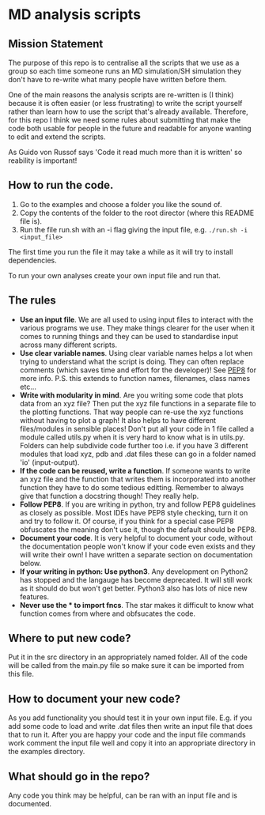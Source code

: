 # MD analysis scripts

## Mission Statement
The purpose of this repo is to centralise all the scripts that we use as a group so each time someone runs an MD simulation/SH simulation they don't have to re-write what many people have written before them.

One of the main reasons the analysis scripts are re-written is (I think) because it is often easier (or less frustrating) to write the script yourself rather than learn how to use the script that's already available. Therefore, for this repo I think we need some rules about submitting that make the code both usable for people in the future and readable for anyone wanting to edit and extend the scripts.

As Guido von Russof says 'Code it read much more than it is written' so reability is important!


## How to run the code.

  1) Go to the examples and choose a folder you like the sound of.
  2) Copy the contents of the folder to the root director (where this README file is).
  3) Run the file run.sh with an -i flag giving the input file, e.g. `./run.sh -i <input_file>`

  The first time you run the file it may take a while as it will try to install dependencies.

  To run your own analyses create your own input file and run that.


## The rules

 - **Use an input file**.  We are all used to using input files to interact with the various programs we use. They make things clearer for the user when it comes to running things and they can be used to standardise input across many different scripts.
 - **Use clear variable names**. Using clear variable names helps a lot when trying to understand what the script is doing. They can often replace comments (which saves time and effort for the developer)! See [PEP8](https://realpython.com/python-pep8/#naming-styles) for more info. P.S. this extends to function names, filenames, class names etc...
 - **Write with modularity in mind**. Are you writing some code that plots data from an xyz file? Then put the xyz file functions in a separate file to the plotting functions. That way people can re-use the xyz functions without having to plot a graph! It also helps to have different files/modules in sensible places! Don't put all your code in 1 file called a module called utils.py when it is very hard to know what is in utils.py. Folders can help subdivide code further too i.e. if you have 3 different modules that load xyz, pdb and .dat files these can go in a folder named 'io' (input-output).
 - **If the code can be reused, write a function**. If someone wants to write an xyz file and the function that writes them is incorporated into another function they have to do some tedious editting. Remember to always give that function a docstring though! They really help.
 - **Follow PEP8**. If you are writing in python, try and follow PEP8 guidelines as closely as possible. Most IDEs have PEP8 style checking, turn it on and try to follow it. Of course, if you think for a special case PEP8 obfuscates the meaning don't use it, though the default should be PEP8.
 - **Document your code**. It is very helpful to document your code, without the documentation people won't know if your code even exists and they will write their own! I have written a separate section on documentation below.
 - **If your writing in python: Use python3**. Any development on Python2 has stopped and the langauge has become deprecated. It will still work as it should do but won't get better. Python3 also has lots of nice new features.
 - **Never use the * to import fncs**. The star makes it difficult to know what function comes from where and obfsucates the code.


## Where to put new code?

Put it in the src directory in an appropriately named folder. All of the code will be called from the main.py file so make sure it can be imported from this file.


## How to document your new code?

As you add functionality you should test it in your own input file. E.g. if you add some code to load and write .dat files then write an input file that does that to run it. After you are happy your code and the input file commands work comment the input file well and copy it into an appropriate directory in the examples directory.


## What should go in the repo?

Any code you think may be helpful, can be ran with an input file and is documented.

